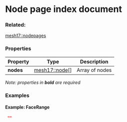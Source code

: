 # Node page index document



### Related:

[mesh17::nodepages](nodepages.md)
### Properties

| Property | Type | Description |
| --- | --- | --- |
| **nodes** | [mesh17::node](node.md)[] | Array of nodes |

*Note: properties in **bold** are required*

### Examples 

#### Example: FaceRange 

```json
 "" 
```


